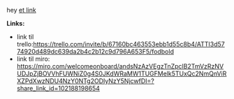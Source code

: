 hey [et link](http://test.com)




**Links:**
- link til trello:https://trello.com/invite/b/67160bc463553ebb1d55c8b4/ATTI3d5774920d489dc639da2b4c2b12c9d796A653F5/fodbold
- link til miro: https://miro.com/welcomeonboard/andsNzAzVEgzTnZpclB2TmVzRzNVUDJpZjBOVVhFUWNiZ0g4S0JKdWRaMW1TUGFMelk5TUxQc2NmQnViRXZPdXwzNDU4NzY0NTg2ODIyNzY5NjcwfDI=?share_link_id=102188198654
